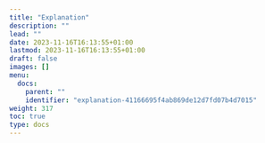 ```yaml
---
title: "Explanation"
description: ""
lead: ""
date: 2023-11-16T16:13:55+01:00
lastmod: 2023-11-16T16:13:55+01:00
draft: false
images: []
menu:
  docs:
    parent: ""
    identifier: "explanation-41166695f4ab869de12d7fd07b4d7015"
weight: 317
toc: true
type: docs
---
```

